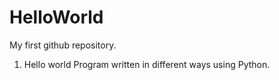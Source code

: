 # HelloWorld
My first github repository. 
1. Hello world Program written in different ways using Python.

